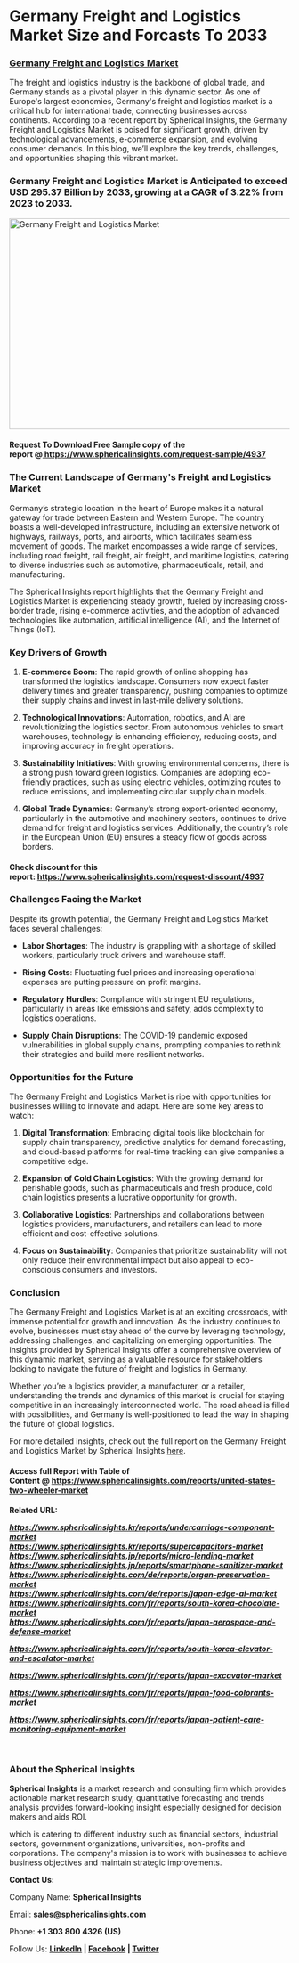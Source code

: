<h1 class="news-post-title">Germany Freight and Logistics Market Size and Forcasts To 2033</h1>
<h3 class="news-post-title"><a href="https://www.sphericalinsights.com/reports/united-states-two-wheeler-market" target="_blank" rel="noopener noreferrer">Germany Freight and Logistics Market</a></h3>
<p>The freight and logistics industry is the backbone of global trade, and Germany stands as a pivotal player in this dynamic sector. As one of Europe's largest economies, Germany's freight and logistics market is a critical hub for international trade, connecting businesses across continents. According to a recent report by Spherical Insights, the Germany Freight and Logistics Market is poised for significant growth, driven by technological advancements, e-commerce expansion, and evolving consumer demands. In this blog, we&rsquo;ll explore the key trends, challenges, and opportunities shaping this vibrant market.</p>
<h3>Germany Freight and Logistics Market is Anticipated to exceed USD 295.37 Billion by 2033, growing at a CAGR of 3.22% from 2023 to 2033.</h3>
<p><img src="https://www.sphericalinsights.com/images/rd/germany-freight-and-logistics-market.png" alt="Germany Freight and Logistics Market" width="650" height="379" /></p>
<h4>Request To Download Free Sample copy of the report&nbsp;@<a href="https://vishalbharat.in/read-blog/%20https://www.sphericalinsights.com/request-sample/4937" target="_blank" rel="noopener noreferrer">&nbsp;https://www.sphericalinsights.com/request-sample/4937</a></h4>
<h3><strong>The Current Landscape of Germany's Freight and Logistics Market</strong></h3>
<p>Germany&rsquo;s strategic location in the heart of Europe makes it a natural gateway for trade between Eastern and Western Europe. The country boasts a well-developed infrastructure, including an extensive network of highways, railways, ports, and airports, which facilitates seamless movement of goods. The market encompasses a wide range of services, including road freight, rail freight, air freight, and maritime logistics, catering to diverse industries such as automotive, pharmaceuticals, retail, and manufacturing.</p>
<p>The Spherical Insights report highlights that the Germany Freight and Logistics Market is experiencing steady growth, fueled by increasing cross-border trade, rising e-commerce activities, and the adoption of advanced technologies like automation, artificial intelligence (AI), and the Internet of Things (IoT).</p>
<h3><strong>Key Drivers of Growth</strong></h3>
<ol start="1">
<li>
<p><strong>E-commerce Boom</strong>: The rapid growth of online shopping has transformed the logistics landscape. Consumers now expect faster delivery times and greater transparency, pushing companies to optimize their supply chains and invest in last-mile delivery solutions.</p>
</li>
<li>
<p><strong>Technological Innovations</strong>: Automation, robotics, and AI are revolutionizing the logistics sector. From autonomous vehicles to smart warehouses, technology is enhancing efficiency, reducing costs, and improving accuracy in freight operations.</p>
</li>
<li>
<p><strong>Sustainability Initiatives</strong>: With growing environmental concerns, there is a strong push toward green logistics. Companies are adopting eco-friendly practices, such as using electric vehicles, optimizing routes to reduce emissions, and implementing circular supply chain models.</p>
</li>
<li>
<p><strong>Global Trade Dynamics</strong>: Germany&rsquo;s strong export-oriented economy, particularly in the automotive and machinery sectors, continues to drive demand for freight and logistics services. Additionally, the country&rsquo;s role in the European Union (EU) ensures a steady flow of goods across borders.</p>
</li>
</ol>
<h4>Check discount for this report:&nbsp;<a href="https://www.sphericalinsights.kr/reports/undercarriage-component-market%20https://www.sphericalinsights.kr/reports/supercapacitors-market%20https://www.sphericalinsights.jp/reports/micro-lending-market%20https://www.sphericalinsights.jp/reports/smartphone-sanitizer-market%20https://www.sphericalinsights.com/de/reports/organ-preservation-market%20https://www.sphericalinsights.com/de/reports/japan-edge-ai-market%20https://www.sphericalinsights.com/fr/reports/south-korea-chocolate-market%20https://www.sphericalinsights.com/fr/reports/japan-aerospace-and-defense-market%20https://www.sphericalinsights.com/fr/reports/south-korea-elevator-and-escalator-market%20https://www.sphericalinsights.com/fr/reports/japan-excavator-market%20https://www.sphericalinsights.com/fr/reports/japan-food-colorants-market%20https://www.sphericalinsights.com/fr/reports/japan-patient-care-monitoring-equipment-market" target="_blank" rel="noopener noreferrer">https://www.sphericalinsights.com/request-discount/4937</a></h4>
<h3><strong>Challenges Facing the Market</strong></h3>
<p>Despite its growth potential, the Germany Freight and Logistics Market faces several challenges:</p>
<ul>
<li>
<p><strong>Labor Shortages</strong>: The industry is grappling with a shortage of skilled workers, particularly truck drivers and warehouse staff.</p>
</li>
<li>
<p><strong>Rising Costs</strong>: Fluctuating fuel prices and increasing operational expenses are putting pressure on profit margins.</p>
</li>
<li>
<p><strong>Regulatory Hurdles</strong>: Compliance with stringent EU regulations, particularly in areas like emissions and safety, adds complexity to logistics operations.</p>
</li>
<li>
<p><strong>Supply Chain Disruptions</strong>: The COVID-19 pandemic exposed vulnerabilities in global supply chains, prompting companies to rethink their strategies and build more resilient networks.</p>
</li>
</ul>
<h3><strong>Opportunities for the Future</strong></h3>
<p>The Germany Freight and Logistics Market is ripe with opportunities for businesses willing to innovate and adapt. Here are some key areas to watch:</p>
<ol start="1">
<li>
<p><strong>Digital Transformation</strong>: Embracing digital tools like blockchain for supply chain transparency, predictive analytics for demand forecasting, and cloud-based platforms for real-time tracking can give companies a competitive edge.</p>
</li>
<li>
<p><strong>Expansion of Cold Chain Logistics</strong>: With the growing demand for perishable goods, such as pharmaceuticals and fresh produce, cold chain logistics presents a lucrative opportunity for growth.</p>
</li>
<li>
<p><strong>Collaborative Logistics</strong>: Partnerships and collaborations between logistics providers, manufacturers, and retailers can lead to more efficient and cost-effective solutions.</p>
</li>
<li>
<p><strong>Focus on Sustainability</strong>: Companies that prioritize sustainability will not only reduce their environmental impact but also appeal to eco-conscious consumers and investors.</p>
</li>
</ol>
<h3><strong>Conclusion</strong></h3>
<p>The Germany Freight and Logistics Market is at an exciting crossroads, with immense potential for growth and innovation. As the industry continues to evolve, businesses must stay ahead of the curve by leveraging technology, addressing challenges, and capitalizing on emerging opportunities. The insights provided by Spherical Insights offer a comprehensive overview of this dynamic market, serving as a valuable resource for stakeholders looking to navigate the future of freight and logistics in Germany.</p>
<p>Whether you&rsquo;re a logistics provider, a manufacturer, or a retailer, understanding the trends and dynamics of this market is crucial for staying competitive in an increasingly interconnected world. The road ahead is filled with possibilities, and Germany is well-positioned to lead the way in shaping the future of global logistics.</p>
<p>For more detailed insights, check out the full report on the Germany Freight and Logistics Market by Spherical Insights&nbsp;<a href="https://www.sphericalinsights.com/reports/germany-freight-and-logistics-market" target="_blank" rel="noopener noreferrer">here</a>.</p>
<h4>Access full Report with Table of Content&nbsp;@&nbsp;<a href="https://www.sphericalinsights.com/reports/united-states-two-wheeler-market" target="_blank" rel="noopener noreferrer">https://www.sphericalinsights.com/reports/united-states-two-wheeler-market</a></h4>
<p><strong>Related URL:</strong></p>
<p><a href="https://www.sphericalinsights.kr/reports/undercarriage-component-market" rel="nofollow"><strong><em>https://www.sphericalinsights.kr/reports/undercarriage-component-market</em></strong></a><br /><a href="https://www.sphericalinsights.kr/reports/supercapacitors-market" rel="nofollow"><strong><em>https://www.sphericalinsights.kr/reports/supercapacitors-market</em></strong></a><br /><a href="https://www.sphericalinsights.jp/reports/micro-lending-market" rel="nofollow"><strong><em>https://www.sphericalinsights.jp/reports/micro-lending-market</em></strong></a><br /><a href="https://www.sphericalinsights.jp/reports/smartphone-sanitizer-market" rel="nofollow"><strong><em>https://www.sphericalinsights.jp/reports/smartphone-sanitizer-market</em></strong></a><br /><a href="https://www.sphericalinsights.com/de/reports/organ-preservation-market" rel="nofollow"><strong><em>https://www.sphericalinsights.com/de/reports/organ-preservation-market</em></strong></a><br /><a href="https://www.sphericalinsights.com/de/reports/japan-edge-ai-market" rel="nofollow"><strong><em>https://www.sphericalinsights.com/de/reports/japan-edge-ai-market</em></strong></a><br /><a href="https://www.sphericalinsights.com/fr/reports/south-korea-chocolate-market" rel="nofollow"><strong><em>https://www.sphericalinsights.com/fr/reports/south-korea-chocolate-market</em></strong></a><br /><a href="https://www.sphericalinsights.com/fr/reports/japan-aerospace-and-defense-market" rel="nofollow"><strong><em>https://www.sphericalinsights.com/fr/reports/japan-aerospace-and-defense-market</em></strong></a></p>
<p><em><strong><a href="https://www.sphericalinsights.com/fr/reports/south-korea-elevator-and-escalator-market" rel="nofollow">https://www.sphericalinsights.com/fr/reports/south-korea-elevator-and-escalator-market</a></strong></em></p>
<p><em><strong><a href="https://www.sphericalinsights.com/fr/reports/japan-excavator-market" rel="nofollow">https://www.sphericalinsights.com/fr/reports/japan-excavator-market</a></strong></em></p>
<p><em><strong><a href="https://www.sphericalinsights.com/fr/reports/japan-food-colorants-market" rel="nofollow">https://www.sphericalinsights.com/fr/reports/japan-food-colorants-market</a></strong></em></p>
<p><em><strong><a href="https://www.sphericalinsights.com/fr/reports/japan-patient-care-monitoring-equipment-market" rel="nofollow">https://www.sphericalinsights.com/fr/reports/japan-patient-care-monitoring-equipment-market</a></strong></em></p>
<p>&nbsp;</p>
<h3><strong>About the Spherical Insights</strong></h3>
<p><strong>Spherical Insights</strong>&nbsp;is a market research and consulting firm which provides actionable market research study, quantitative forecasting and trends analysis provides forward-looking insight especially designed for decision makers and aids ROI.</p>
<p>which is catering to different industry such as financial sectors, industrial sectors, government organizations, universities, non-profits and corporations. The company's mission is to work with businesses to achieve business objectives and maintain strategic improvements.</p>
<p><strong>Contact Us:</strong></p>
<p>Company Name:&nbsp;<strong>Spherical Insights</strong></p>
<p>Email:&nbsp;<strong>sales@sphericalinsights.com</strong></p>
<p>Phone:&nbsp;<strong>+1 303 800 4326 (US)</strong></p>
<p>Follow Us:&nbsp;<strong><a href="https://www.linkedin.com/company/spherical-insight/" rel="nofollow"><u>LinkedIn</u></a>&nbsp;|&nbsp;<a href="https://www.facebook.com/sphericalinsights22" rel="nofollow"><u>Facebook</u></a>&nbsp;|&nbsp;<a href="https://twitter.com/SInsights_US" rel="nofollow"><u>Twitter</u></a></strong></p>
